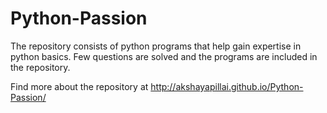 # Python-Passion
The repository consists of python programs that help gain expertise in python basics.
Few questions are solved and the programs are included in the repository.

Find more about the repository at  http://akshayapillai.github.io/Python-Passion/
